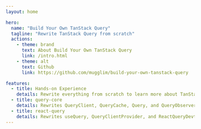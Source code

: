 ```yaml
---
layout: home

hero:
  name: "Build Your Own TanStack Query"
  tagline: "Rewrite TanStack Query from scratch"
  actions:
    - theme: brand
      text: About Build Your Own TanStack Query
      link: /intro.html
    - theme: alt
      text: Github
      link: https://github.com/mugglim/build-your-own-tanstack-query

features:
  - title: Hands-on Experience
    details: Rewrite everything from scratch to learn more about TanStack Query.
  - title: query-core
    details: Rewrites QueryClient, QueryCache, Query, and QueryObserver.
  - title: react-query
    details: Rewrites useQuery, QueryClientProvider, and ReactQueryDevtools.
---
```

